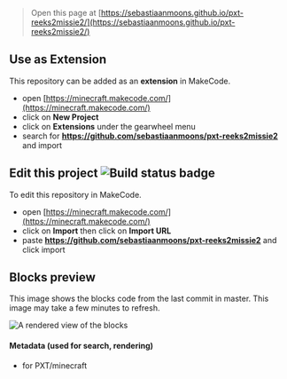 
> Open this page at [https://sebastiaanmoons.github.io/pxt-reeks2missie2/](https://sebastiaanmoons.github.io/pxt-reeks2missie2/)

## Use as Extension

This repository can be added as an **extension** in MakeCode.

* open [https://minecraft.makecode.com/](https://minecraft.makecode.com/)
* click on **New Project**
* click on **Extensions** under the gearwheel menu
* search for **https://github.com/sebastiaanmoons/pxt-reeks2missie2** and import

## Edit this project ![Build status badge](https://github.com/sebastiaanmoons/pxt-reeks2missie2/workflows/MakeCode/badge.svg)

To edit this repository in MakeCode.

* open [https://minecraft.makecode.com/](https://minecraft.makecode.com/)
* click on **Import** then click on **Import URL**
* paste **https://github.com/sebastiaanmoons/pxt-reeks2missie2** and click import

## Blocks preview

This image shows the blocks code from the last commit in master.
This image may take a few minutes to refresh.

![A rendered view of the blocks](https://github.com/sebastiaanmoons/pxt-reeks2missie2/raw/master/.github/makecode/blocks.png)

#### Metadata (used for search, rendering)

* for PXT/minecraft
<script src="https://makecode.com/gh-pages-embed.js"></script><script>makeCodeRender("{{ site.makecode.home_url }}", "{{ site.github.owner_name }}/{{ site.github.repository_name }}");</script>

